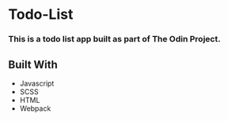 # Todo-List
### This is a todo list app built as part of The Odin Project. 

## Built With
- Javascript
- SCSS
- HTML
- Webpack